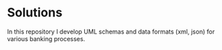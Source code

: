 # Solutions
In this repository I develop UML schemas and data formats (xml, json) for various banking processes.